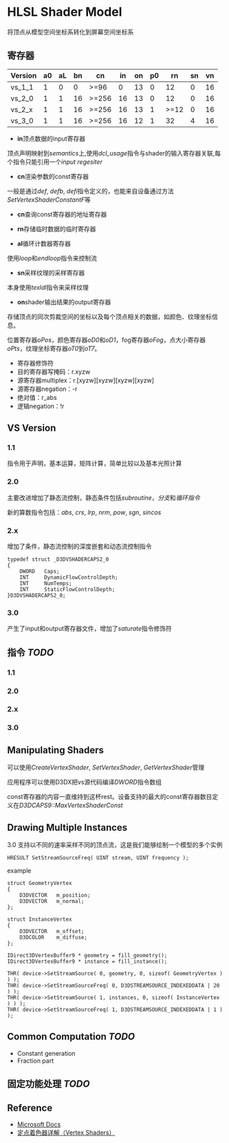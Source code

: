 
# HLSL Shader Model

将顶点从模型空间坐标系转化到屏幕空间坐标系

## 寄存器

|Version| a0 | aL | bn | cn  | in | on | p0 | rn | sn | vn |
|  ---  |--- | ---| ---| --- | ---| ---| ---| ---| ---| ---|
|vs_1_1 | 1  | 0  | 0  |>=96 | 0  | 13 | 0  | 12 | 0  | 16 |
|vs_2_0 | 1  | 1  | 16 |>=256| 16 | 13 | 0  | 12 | 0  | 16 |
|vs_2_x | 1  | 1  | 16 |>=256| 16 | 13 | 1  |>=12| 0  | 16 |
|vs_3_0 | 1  | 1  | 16 |>=256| 16 | 12 | 1  | 32 | 4  | 16 |

- **in**顶点数据的input寄存器

顶点声明映射到*semantics*上,使用*dcl_usage*指令与shader的输入寄存器关联,每个指令只能引用一个*input regesiter*

- **cn**渲染参数的const寄存器

一般是通过*def*, *defb*, *defi*指令定义的，也能来自设备通过方法*SetVertexShaderConstantF*等

- **cn**查询const寄存器的地址寄存器

- **rn**存储临时数据的临时寄存器

- **al**循环计数器寄存器

使用*loop*和*endloop*指令来控制流

- **sn**采样纹理的采样寄存器

本身使用*texldl*指令来采样纹理

- **on**shader输出结果的output寄存器

存储顶点的同次剪裁空间的坐标以及每个顶点相关的数据，如颜色、纹理坐标信息。

位置寄存器*oPos*，颜色寄存器*oD0*和*oD1*，fog寄存器*oFog*，点大小寄存器*oPts*，纹理坐标寄存器*oT0*到*oT7*。

- 寄存器修饰符
 - 目的寄存器写掩码：r.xyzw
 - 源寄存器multiplex：r.[xyzw][xyzw][xyzw][xyzw]
 - 源寄存器negation：-r
 - 绝对值：r_abs
 - 逻辑negation：!r

## VS Version

### 1.1

指令用于声明，基本运算，矩阵计算，简单比较以及基本光照计算

### 2.0

主要改进增加了静态流控制，静态条件包括*subroutine*，*分支*和*循环指令*

新的算数指令包括：*abs*, *crs*, *lrp*, *nrm*, *pow*, *sgn*, *sincos*

### 2.x

增加了条件，静态流控制的深度嵌套和动态流控制指令

```
typedef struct _D3DVSHADERCAPS2_0
{
	DWORD	Caps;
	INT		DynamicFlowControlDepth;
	INT		NumTemps;
	INT		StaticFlowControlDepth;
}D3DVSHADERCAPS2_0;
```

### 3.0

产生了input和output寄存器文件，增加了*saturate*指令修饰符


## 指令 ***TODO***

### 1.1

### 2.0

### 2.x

### 3.0

## Manipulating Shaders

可以使用*CreateVertexShader*, *SetVertexShader*, *GetVertexShader*管理

应用程序可以使用D3DX把vs源代码编译*DWORD*指令数组

const寄存器的内容一直维持到这杯rest。设备支持的最大的const寄存器数目定义在*D3DCAPS9::MaxVertexShaderConst*

## Drawing Multiple Instances

3.0 支持以不同的速率采样不同的顶点流，这是我们能够绘制一个模型的多个实例
```
HRESULT SetStreamSourceFreq( UINT stream, UINT frequency );
```
example
```
struct GeometryVertex
{
	D3DVECTOR	m_position;
	D3DVECTOR	m_normal;
};

struct InstanceVertex
{
	D3DVECTOR	m_offset;
	D3DCOLOR	m_diffuse;
};

IDirect3DVertexBuffer9 * geometry = fill_geometry();
IDirect3DVertexBuffer9 * instance = fill_instance();

THR( device->SetStreamSource( 0, geometry, 0, sizeof( GeometryVertex ) ) );
THR( device->SetStreamSourceFreq( 0, D3DSTREAMSOURCE_INDEXEDDATA | 20 ) );
THR( device->SetStreamSource( 1, instances, 0, sizeof( InstanceVertex ) ) );
THR( device->SetStreamSourceFreq( 1, D3DSTREAMSOURCE_INDEXEDDATA | 1 ) );
```

## Common Computation ***TODO***

- Constant generation
- Fraction part

## 固定功能处理 ***TODO***









## Reference

- [Microsoft Docs](https://docs.microsoft.com/en-us/windows/win32/direct3dhlsl/dx-graphics-hlsl)
- [定点着色器详解（Vertex Shaders）](https://www.cnblogs.com/lvrcbl/p/3909178.html)
